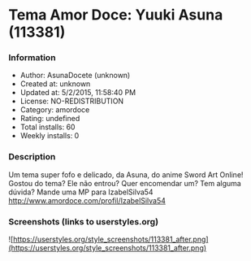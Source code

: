# Tema Amor Doce: Yuuki Asuna (113381)

### Information
- Author: AsunaDocete (unknown)
- Created at: unknown
- Updated at: 5/2/2015, 11:58:40 PM
- License: NO-REDISTRIBUTION
- Category: amordoce
- Rating: undefined
- Total installs: 60
- Weekly installs: 0


### Description
Um tema super fofo e delicado, da Asuna, do anime Sword Art Online! Gostou do tema? Ele não entrou? Quer encomendar um? Tem alguma dúvida? Mande uma MP para IzabelSilva54
http://www.amordoce.com/profil/IzabelSilva54


### Screenshots (links to userstyles.org)
![https://userstyles.org/style_screenshots/113381_after.png](https://userstyles.org/style_screenshots/113381_after.png)


